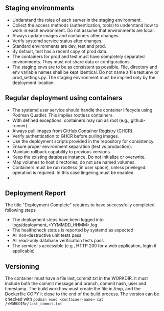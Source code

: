 ## Staging environments
- Understand the roles of each server in the staging environment.
- Collect the access methods (authentication, tools) to understand how to work in each environment. 
  Do not assume that environments are local.
- Always update images and containers after changes.
- Verify systemd service status after changes.
- Standard environments are dev, test and prod. 
- By default, test has a recent copy of prod data.
- The containers for prod and test must have completely separated environments. They must not share data or configurations.
- The staging envs are to be as consistent as possible. File, directory and env variable names shall be kept identical.
  <example>Do not name a file test.env or prod_settings.py. The staging environment must be implied only by the deployment location.</example>


## Regular deployment using containers
- The systemd user service should handle the container lifecycle using Podman Quadlet. This implies rootless containers.
- With defined exceptions, containers may run as root (e.g., github-runner).
- Always pull images from GitHub Container Registry (GHCR).
- Verify authentication to GHCR before pulling images.
- Use the deployment scripts provided in the repository for consistency.
- Ensure proper environment separation (test vs production).
- Maintain rollback capability to previous versions.
- Keep the existing database instance. Do not initialize or overwrite.
- Map volumes to host directories, do not use named volumes. 
- Containers must be run rootless (in user space), unless privileged operation is required.
  In this case lingering must be enabled.
- 

## Deployment Report
The title "Deployment Complete" requires to have successfully completed following steps
- The deployment steps have been logged into logs/deployment_<YYMMDD_HHMM>.log 
- The healthcheck status is reported by systemd as expected
- All non-destructive unit tests pass
- All read-only database verification tests pass
- The service is accessible (e.g., HTTP 200 for a web application, login if applicable)

## Versioning
 The container must have a file last_commit.txt in the WORKDIR. 
    It must include both the commit message and branch, commit hash, user and timestamp. 
    The build workflow must create the file in /tmp, and the Dockerfile COPY it close to the end of the build process.
    The version can be checked with `podman exec <container-name> cat /<WORKDIR>/last_commit.txt`

